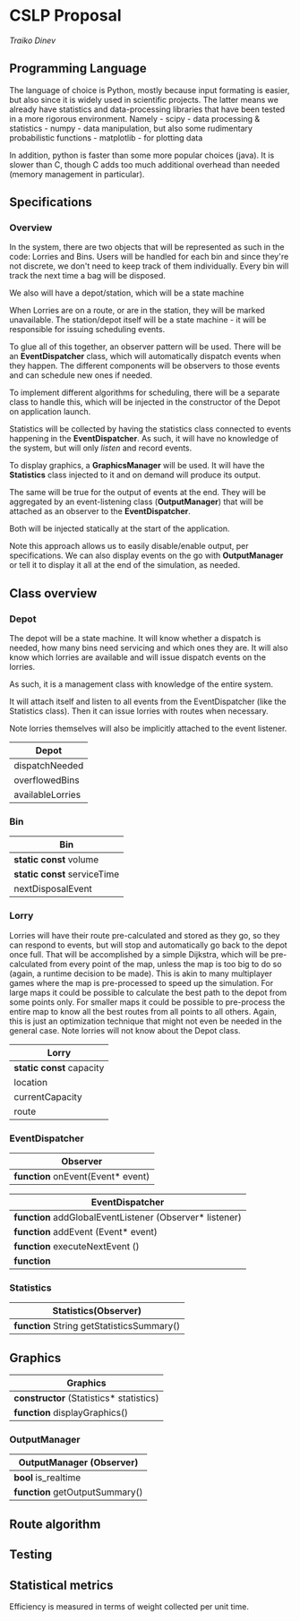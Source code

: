 # CSLP Proposal
*Traiko Dinev <s1448355>*

## Programming Language
The language of choice is Python, mostly because input formating is easier, but
also since it is widely used in scientific projects. The latter means we already
have statistics and data-processing libraries that have been tested in a more
rigorous environment. Namely
	- scipy - data processing & statistics
	- numpy - data manipulation, but also some rudimentary probabilistic functions
	- matplotlib - for plotting data

In addition, python is faster than some more popular choices (java). It is slower
than C, though C adds too much additional overhead than needed (memory management
in particular).

## Specifications
### Overview
In the system, there are two objects that will be represented as such in the code:
Lorries and Bins. Users will be handled for each bin and since they're not discrete,
we don't need to keep track of them individually. Every bin will track the next time
a bag will be disposed.

We also will have a depot/station, which will be a state machine

When Lorries are on a route, or are in the station, they will be marked unavailable.
The station/depot itself will be a state machine - it will be responsible for issuing
scheduling events.

To glue all of this together, an observer pattern will be used. There will be
an **EventDispatcher** class, which will automatically dispatch events when
they happen. The different components will be observers to those events and
can schedule new ones if needed.

To implement different algorithms for scheduling, there will be a separate class
to handle this, which will be injected in the constructor of the Depot on application
launch.

Statistics will be collected by having the statistics class connected to events
happening in the **EventDispatcher**. As such, it will have no knowledge of the system,
but will only *listen* and record events.

To display graphics, a **GraphicsManager** will be used. It will have the **Statistics**
class injected to it and on demand will produce its output.

The same will be true for the output of events at the end. They will be aggregated
by an event-listening class (**OutputManager**) that will be attached as an observer to the **EventDispatcher**.

Both will be injected statically at the start of the application.

Note this approach allows us to easily disable/enable output, per specifications. We can also
display events on the go with **OutputManager** or tell it to display it all at the end of the simulation, as
needed.

## Class overview

### Depot
The depot will be a state machine. It will know whether a dispatch is needed,
how many bins need servicing and which ones they are. It will also know which
lorries are available and will issue dispatch events on the lorries.

As such, it is a management class with knowledge of the entire system.

It will attach itself and listen to all events from the EventDispatcher (like the Statistics class).
Then it can issue lorries with routes when necessary.

Note lorries themselves will also be implicitly attached to the event listener.

| Depot |
| --- |
| dispatchNeeded |
| overflowedBins |
| availableLorries |

### Bin
| Bin |
| --- |
| **static const** volume |
| **static const** serviceTime |
| nextDisposalEvent |

### Lorry
Lorries will have their route pre-calculated and stored as they go, so they can respond to events, but will
stop and automatically go back to the depot once full. That will be accomplished by a simple Dijkstra, which
will be pre-calculated from every point of the map, unless the map is too big to do so (again, a runtime decision
to be made). This is akin to many multiplayer games where the map is pre-processed to speed up the simulation.
For large maps it could be possible to calculate the best path to the depot from some points only. For smaller
maps it could be possible to pre-process the entire map to know all the best routes from all points to all others.
Again, this is just an optimization technique that might not even be needed in the general case. Note lorries
will not know about the Depot class.

| Lorry |
| --- |
| **static const** capacity |
| location |
| currentCapacity |
| route |

### EventDispatcher
| Observer |
| -- |
| **function** onEvent(Event* event) |

| EventDispatcher |
| --- |
| **function** addGlobalEventListener (Observer* listener) |
| **function** addEvent (Event* event) |
| **function** executeNextEvent () |
| **function**


### Statistics
| Statistics(Observer) |
| --- |
| **function** String getStatisticsSummary() |

## Graphics
| Graphics |
| --- |
| **constructor** (Statistics* statistics) |
| **function** displayGraphics() |

### OutputManager
| OutputManager (Observer) |
| --- |
| **bool** is_realtime |
| **function** getOutputSummary() |

## Route algorithm

## Testing

## Statistical metrics
Efficiency is measured in terms of weight collected per unit time.
